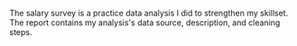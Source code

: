 The salary survey is a practice data analysis I did to strengthen my skillset. The report contains my analysis's data source, description, and cleaning steps.
